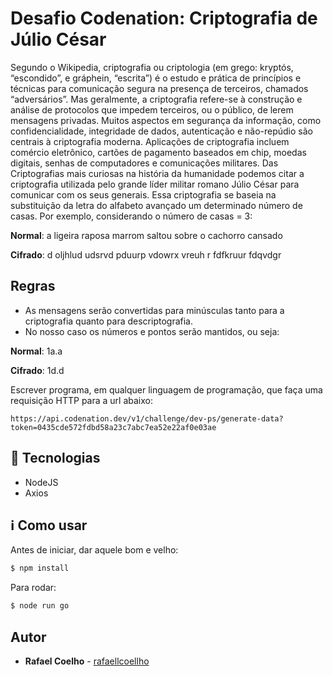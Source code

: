 # Desafio Codenation: Criptografia de Júlio César

Segundo o Wikipedia, criptografia ou criptologia (em grego: kryptós, “escondido”, e gráphein, “escrita”) é o estudo e prática de princípios e técnicas para comunicação segura na presença de terceiros, chamados “adversários”. Mas geralmente, a criptografia refere-se à construção e análise de protocolos que impedem terceiros, ou o público, de lerem mensagens privadas. Muitos aspectos em segurança da informação, como confidencialidade, integridade de dados, autenticação e não-repúdio são centrais à criptografia moderna. Aplicações de criptografia incluem comércio eletrônico, cartões de pagamento baseados em chip, moedas digitais, senhas de computadores e comunicações militares. Das Criptografias mais curiosas na história da humanidade podemos citar a criptografia utilizada pelo grande líder militar romano Júlio César para comunicar com os seus generais. Essa criptografia se baseia na substituição da letra do alfabeto avançado um determinado número de casas. Por exemplo, considerando o número de casas = 3:

__Normal__: a ligeira raposa marrom saltou sobre o cachorro cansado

__Cifrado__: d oljhlud udsrvd pduurp vdowrx vreuh r fdfkruur fdqvdgr

## Regras

* As mensagens serão convertidas para minúsculas tanto para a criptografia quanto para descriptografia.
* No nosso caso os números e pontos serão mantidos, ou seja:

__Normal__: 1a.a

__Cifrado__: 1d.d

Escrever programa, em qualquer linguagem de programação, que faça uma requisição HTTP para a url abaixo:

```
https://api.codenation.dev/v1/challenge/dev-ps/generate-data?token=0435cde572fdbd58a23c7abc7ea52e22af0e03ae 
```

## :wrench: Tecnologias 

* NodeJS
* Axios


## :information_source: Como usar

Antes de iniciar, dar aquele bom e velho: 

```bash
$ npm install
```

Para rodar:

```bash
$ node run go
```

## Autor 

* **Rafael Coelho** - [rafaellcoellho](https://github.com/rafaellcoellho)